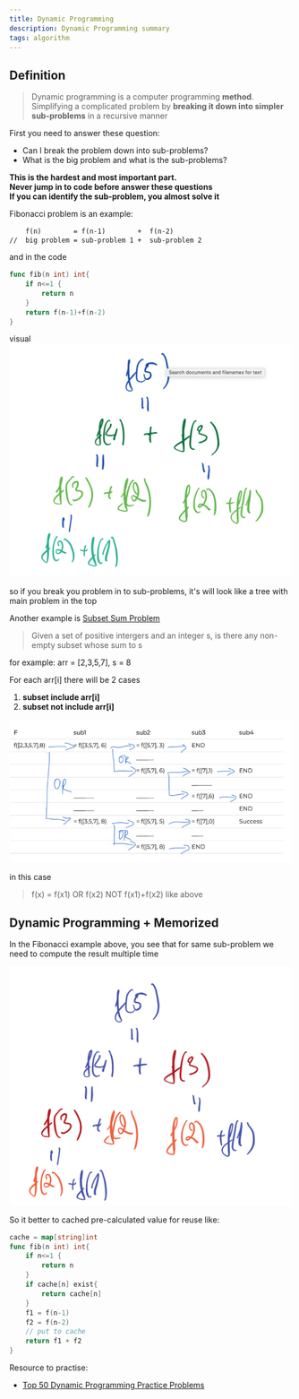 ```yaml
---
title: Dynamic Programming
description: Dynamic Programming summary
tags: algorithm
---
```


## Definition
> Dynamic programming is a computer programming **method**.
> Simplifying a complicated problem by **breaking it down into simpler sub-problems** in a recursive manner
<!--more-->

First you need to answer these question:
- Can I break the problem down into sub-problems?
- What is the big problem and what is the sub-problems?

**This is the hardest and most important part.  
Never jump in to code before answer these questions  
If you can identify the sub-problem, you almost solve it**

Fibonacci problem is an example:
```
    f(n)        = f(n-1)        +  f(n-2)
//  big problem = sub-problem 1 +  sub-problem 2
```

and in the code

```go
func fib(n int) int{
    if n<=1 {
        return n
    }
    return f(n-1)+f(n-2)
}

```

visual
![fibonacci dynamic programming](/assets/images/dynamic_programming/dynamic_programming_fibonacci.png)

so if you break you problem in to sub-problems, it's will look like a tree with main problem in the top

Another example is [Subset Sum Problem](https://www.techiedelight.com/subset-sum-problem/)
> Given a set of positive intergers and an integer s, is there any non-empty subset whose sum to s

for example:
arr = [2,3,5,7], s = 8

For each arr[i] there will be 2 cases
1. **subset include arr[i]**
2. **subset not include arr[i]**

![dynamic programming subset sum](/assets/images/dynamic_programming/dynamic_programming_sum.JPG)
<!-- | F              | sub1            | sub2           | sub3       | sub4 |
|----------------|-----------------|----------------|------------|--|
| f([2,3,5,7],8) | = f([3,5,7], 6) | = f([5,7], 3)  | END        |  |
|                |                 | ______________ |            |  |
|                |                 | = f([5,7], 6)  | = f([7],1) | END |
|                |                 |                | __________ |  |
|                | _______________ | ______________ | = f([7],6) | END |
|                | _______________ | ______________ | __________ | END |
|                | = f([3,5,7], 8) | = f([5,7], 5)  | = f([7],0) | Success |
|                |                 | ______________ | __________ |
|                |                 | = f([5,7], 8)  | END        | -->

in this case
> f(x) = f(x1) OR f(x2) NOT f(x1)+f(x2) like above

## Dynamic Programming + Memorized

In the Fibonacci example above, you see that for same sub-problem we need to compute the result multiple time

![fibonacci dynamic programming](/assets/images/dynamic_programming/dynamic_programming_fibonacci_duplicate.png)

So it better to cached pre-calculated value for reuse
like:
```go
cache = map[string]int
func fib(n int) int{
    if n<=1 {
        return n
    }
    if cache[n] exist{
        return cache[n]
    }
    f1 = f(n-1)
    f2 = f(n-2)
    // put to cache
    return f1 + f2
}
```

Resource to practise:
- [Top 50 Dynamic Programming Practice Problems](https://blog.usejournal.com/top-50-dynamic-programming-practice-problems-4208fed71aa3)
